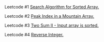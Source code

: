 Leetcode #1
<a href="https://leetcode.com/problems/binary-search/"> Search Algorithm for Sorted Array. </a>

Leetcode #2
<a href="https://leetcode.com/problems/peak-index-in-a-mountain-array/"> Peak Index in a Mountain Array. </a>

Leetcode #3
<a href="https://leetcode.com/problems/two-sum-ii-input-array-is-sorted/"> Two Sum II - Input array is sorted. </a>

Leetcode #4
<a href="https://leetcode.com/problems/reverse-integer/"> Reverse Integer. </a>